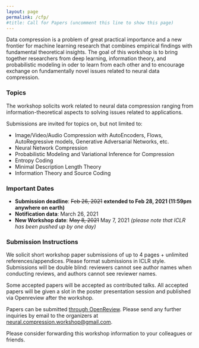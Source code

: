 ```yaml
---
layout: page
permalink: /cfp/
#title: Call for Papers (uncomment this line to show this page)
---
```



Data compression is a problem of great practical importance and a new frontier for machine learning research that combines empirical findings with fundamental theoretical insights. The goal of this workshop is to bring together researchers from deep learning, information theory, and probabilistic modeling in oder to learn from each other and to encourage exchange on fundamentally novel issues related to neural data compression.

### Topics

The workshop solicits work related to neural data compression ranging from information-theoretical aspects to solving issues related to applications.

Submissions are invited for topics on, but not limited to:

* Image/Video/Audio Compression with AutoEncoders, Flows, AutoRegressive models, Generative Adversarial Networks, etc.
* Neural Network Compression
* Probabilistic Modeling and Variational Inference for Compression
* Entropy Coding
* Minimal Description Length Theory
* Information Theory and Source Coding
### Important Dates

* **Submission deadline**: <s>Feb 26, 2021</s> **extended to Feb 28, 2021 (11:59pm anywhere on earth)**
* **Notification data**: March 26, 2021
* **New Workshop date**: <s>May 8, 2021</s> May 7, 2021 *(please note that ICLR has been pushed up by one day)*

### Submission Instructions

We solicit short workshop paper submissions of up to 4 pages + unlimited references/appendices. Please format submissions in ICLR style. Submissions will be double blind: reviewers cannot see author names when conducting reviews, and authors cannot see reviewer names.

Some accepted papers will be accepted as contributed talks. All accepted papers will be given a slot in the poster presentation session and published via Openreview after the workshop.

Papers can be submitted [through OpenReview](https://openreview.net/group?id=ICLR.cc/2021/Workshop/Neural_Compression). Please send any further inquiries by email to the organizers at [neural.compression.workshop@gmail.com](mailto:neural.compression.workshop@gmail.com).

Please consider forwarding this workshop information to your colleagues or friends. 
